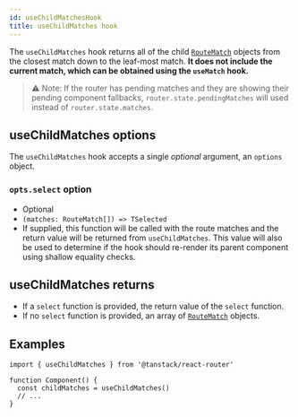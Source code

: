 ```yaml
---
id: useChildMatchesHook
title: useChildMatches hook
---
```


The `useChildMatches` hook returns all of the child [`RouteMatch`](./api/router/RouteMatchType) objects from the closest match down to the leaf-most match. **It does not include the current match, which can be obtained using the `useMatch` hook.**

> ⚠️ Note: If the router has pending matches and they are showing their pending component fallbacks, `router.state.pendingMatches` will used instead of `router.state.matches`.

## useChildMatches options

The `useChildMatches` hook accepts a single *optional* argument, an `options` object.

### `opts.select` option

- Optional
- `(matches: RouteMatch[]) => TSelected`
- If supplied, this function will be called with the route matches and the return value will be returned from `useChildMatches`. This value will also be used to determine if the hook should re-render its parent component using shallow equality checks.

## useChildMatches returns

- If a `select` function is provided, the return value of the `select` function.
- If no `select` function is provided, an array of [`RouteMatch`](./api/router/RouteMatchType) objects.

## Examples

```tsx
import { useChildMatches } from '@tanstack/react-router'

function Component() {
  const childMatches = useChildMatches()
  // ...
}
```